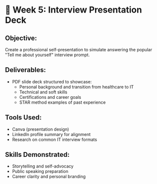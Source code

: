 # 🎤 Week 5: Interview Presentation Deck

## Objective:
Create a professional self-presentation to simulate answering the popular "Tell me about yourself" interview prompt.

## Deliverables:
- PDF slide deck structured to showcase:
  - Personal background and transition from healthcare to IT
  - Technical and soft skills
  - Certifications and career goals
  - STAR method examples of past experience

## Tools Used:
- Canva (presentation design)
- LinkedIn profile summary for alignment
- Research on common IT interview formats

## Skills Demonstrated:
- Storytelling and self-advocacy
- Public speaking preparation
- Career clarity and personal branding
